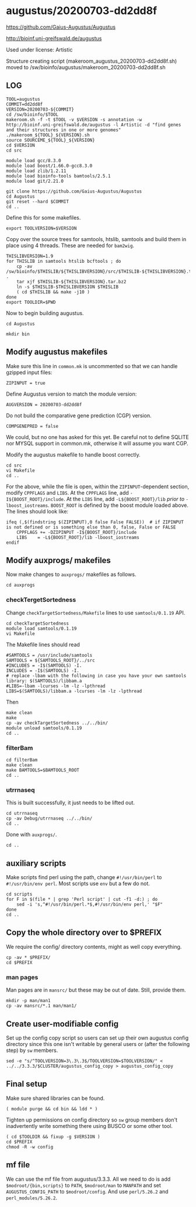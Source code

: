 augustus/20200703-dd2dd8f
========================

<https://github.com/Gaius-Augustus/Augustus>

<http://bioinf.uni-greifswald.de/augustus>

Used under license:
Artistic

Structure creating script (makeroom_augustus_20200703-dd2dd8f.sh) moved to /sw/bioinfo/augustus/makeroom_20200703-dd2dd8f.sh

LOG
---

    TOOL=augustus
    COMMIT=dd2dd8f
    VERSION=20200703-${COMMIT}
    cd /sw/bioinfo/$TOOL
    makeroom.sh -f -t $TOOL -v $VERSION -s annotation -w http://bioinf.uni-greifswald.de/augustus -l Artistic -d "find genes and their structures in one or more genomes"
    ./makeroom_${TOOL}_${VERSION}.sh
    source SOURCEME_${TOOL}_${VERSION}
    cd $VERSION
    cd src

    module load gcc/8.3.0
    module load boost/1.66.0-gcc8.3.0
    module load zlib/1.2.11
    module load bioinfo-tools bamtools/2.5.1
    module load git/2.21.0

    git clone https://github.com/Gaius-Augustus/Augustus
    cd Augustus
    git reset --hard $COMMIT
    cd ..

Define this for some makefiles.

    export TOOLVERSION=$VERSION

Copy over the source trees for samtools, htslib, samtools and build them in
place using 4 threads.  These are needed for `bam2wig`.

    THISLIBVERSION=1.9
    for THISLIB in samtools htslib bcftools ; do
        cp -av /sw/bioinfo/$THISLIB/${THISLIBVERSION}/src/$THISLIB-${THISLIBVERSION}.tar.bz2 .
        tar xjf $THISLIB-${THISLIBVERSION}.tar.bz2
        ln -s $THISLIB-$THISLIBVERSION $THISLIB
        ( cd $THISLIB && make -j10 )
    done
    export TOOLDIR=$PWD

Now to begin building augustus.

    cd Augustus

    mkdir bin

## Modify augustus makefiles

Make sure this line in `common.mk` is uncommented so that we can handle gzipped input files:

    ZIPINPUT = true

Define Augustus version to match the module version:

    AUGVERSION = 20200703-dd2dd8f

Do not build the comparative gene prediction (CGP) version.

    COMPGENEPRED = false

We could, but no one has asked for this yet.  Be careful not to define SQLITE
nor MYSQL support in common.mk, otherwise it will assume you want CGP.

Modify the augustus makefile to handle boost correctly.

    cd src
    vi Makefile
    cd ..

For the above, while the file is open, within the `ZIPINPUT`-dependent section,
modify `CPPFLAGS` and `LIBS`.  At the `CPPFLAGS` line, add
`-I${BOOST_ROOT}/include`.  At the `LIBS` line, add `-L${BOOST_ROOT}/lib`
*prior to* `-lboost_iostreams`.  `BOOST_ROOT` is defined by the boost module loaded
above.  The lines should look like:

    ifeq (,$(findstring $(ZIPINPUT),0 false False FALSE))  # if ZIPINPUT is not defined or is something else than 0, false, False or FALSE
        CPPFLAGS += -DZIPINPUT -I${BOOST_ROOT}/include
        LIBS    = -L${BOOST_ROOT}/lib -lboost_iostreams
    endif


## Modify auxprogs/ makefiles

Now make changes to `auxprogs/` makefiles as follows.

    cd auxprogs

### checkTergetSortedness

Change `checkTargetSortedness/Makefile` lines to use `samtools/0.1.19` API.

    cd checkTargetSortedness
    module load samtools/0.1.19
    vi Makefile

The Makefile lines should read

    #SAMTOOLS = /usr/include/samtools
    SAMTOOLS = ${SAMTOOLS_ROOT}/../src
    #INCLUDES = -I$(SAMTOOLS) -I.
    INCLUDES = -I$(SAMTOOLS) -I.
    # replace -lbam with the following in case you have your own samtools library: $(SAMTOOLS)/libbam.a
    #LIBS=-lbam -lcurses -lm -lz -lpthread
    LIBS=$(SAMTOOLS)/libbam.a -lcurses -lm -lz -lpthread

Then

    make clean
    make
    cp -av checkTargetSortedness ../../bin/
    module unload samtools/0.1.19
    cd ..

### filterBam

    cd filterBam
    make clean
    make BAMTOOLS=$BAMTOOLS_ROOT
    cd ..

### utrrnaseq

This is built successfully, it just needs to be lifted out.

    cd utrrnaseq
    cp -av Debug/utrrnaseq ../../bin/
    cd ..

Done with `auxprogs/`.

    cd ..


## auxiliary scripts


Make scripts find perl using the path, change `#!/usr/bin/perl` to `#!/usr/bin/env perl`.
Most scripts use `env` but a few do not.

    cd scripts
    for F in $(file * | grep 'Perl script' | cut -f1 -d:) ; do
        sed -i 's,^#!/usr/bin/perl.*$,#!/usr/bin/env perl,' "$F"
    done
    cd ..


## Copy the whole directory over to $PREFIX


We require the config/ directory contents, might as well copy everything.

    cp -av * $PREFIX/
    cd $PREFIX

### man pages

Man pages are in `mansrc/` but these may be out of date.  Still, provide them.

    mkdir -p man/man1
    cp -av mansrc/*.1 man/man1/


## Create user-modifiable config


Set up the config copy script so users can set up their own augustus config
directory since this one isn't writable by general users or (after the
following step) by `sw` members.

    sed -e "s/^TOOLVERSION=3\.3\.3$/TOOLVERSION=$TOOLVERSION/" < ../../3.3.3/$CLUSTER/augustus_config_copy > augustus_config_copy


## Final setup


Make sure shared libraries can be found.

    ( module purge && cd bin && ldd * )

Tighten up permissions on config directory so `sw` group members don't
inadvertently write something there using BUSCO or some other tool.

    ( cd $TOOLDIR && fixup -g $VERSION )
    cd $PREFIX
    chmod -R -w config


## mf file

We can use the mf file from augustus/3.3.3.  All we need to do is add
`$modroot/{bin,scripts}` to `PATH`, `$modroot/man` to `MANPATH` and set
`AUGUSTUS_CONFIG_PATH` to `$modroot/config`.  And use `perl/5.26.2` and
`perl_modules/5.26.2`.


